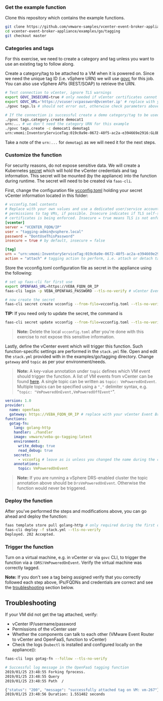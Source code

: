### Get the example function

Clone this repository which contains the example functions.

```bash
git clone https://github.com/vmware-samples/vcenter-event-broker-appliance
cd vcenter-event-broker-appliance/examples/go/tagging
git checkout master
```

### Categories and tags

For this exercise, we need to create a category and tag unless you want to use an existing tag to follow along.

Create a category/tag to be attached to a VM when it is powered on. Since we need the unique tag ID (i.e. vSphere URN) we will use [govc](https://github.com/vmware/govmomi/tree/master/govc) for this job. You can also use vSphere APIs (REST/SOAP) to retrieve the URN.

```bash
# Test connection to vCenter, ignore TLS warnings
export GOVC_INSECURE=true # only needed if vCenter certificates cannot be verified
export GOVC_URL='https://vcuser:vcpassword@vcenter.ip' # replace with your environment details
./govc tags.ls # should not error out, otherwise check parameters above

# If the connection is successful create a demo category/tag to be used by the function
./govc tags.category.create democat1
urn:... # we don't need the category URN for this example
./govc tags.create -c democat1 demotag1
urn:vmomi:InventoryServiceTag:019c0a9e-0672-48f5-ac2a-e394669e2916:GLOBAL
```

Take a note of the `urn:...` for `demotag1` as we will need it for the next steps.

### Customize the function

For security reasons, do not expose sensitive data. We will create a Kubernetes [secret](https://kubernetes.io/docs/concepts/configuration/secret/) which will hold the vCenter credentials and tag information. This secret will be mounted (by the appliance) into the function during runtime. The secret will need to be created via `faas-cli`.

First, change the configuration file [vcconfig.toml](vcconfig.toml) holding your secret vCenter information located in this folder:

```toml
# vcconfig.toml contents
# Replace with your own values and use a dedicated user/service account with
# permissions to tag VMs, if possible. Insecure indicates if TLS self-signed
# certificates is being enforced. Insecure = true means TLS is not enforced.
[vcenter]
server = "VCENTER_FQDN/IP"
user = "tagging-admin@vsphere.local"
password = "DontUseThisPassword"
insecure = true # by default, insecure = false

[tag]
urn = "urn:vmomi:InventoryServiceTag:019c0a9e-0672-48f5-ac2a-e394669e2916:GLOBAL" # replace with the one noted above
action = "attach" # tagging action to perform, i.e. attach or detach tag
```

Store the vcconfig.toml configuration file as secret in the appliance using the following:

```bash
# set up faas-cli for first use
export OPENFAAS_URL=https://VEBA_FQDN_OR_IP
faas-cli login -p VEBA_OPENFAAS_PASSWORD --tls-no-verify # vCenter Event Broker Appliance is configured with authentication, pass in the password used during the vCenter Event Broker Appliance deployment process

# now create the secret
faas-cli secret create vcconfig --from-file=vcconfig.toml --tls-no-verify
```

**TIP:** If you need only to update the secret, the command is

```bash
faas-cli secret update vcconfig --from-file=vcconfig.toml --tls-no-verify
```

> **Note:** Delete the local `vcconfig.toml` after you're done with this exercise to not expose this sensitive information.

Lastly, define the vCenter event which will trigger this function. Such function-specific settings are performed in the `stack.yml` file. Open and edit the `stack.yml` provided with in the examples/go/tagging directory. Change `gateway` and `topic` as per your environment/needs.

> **Note:** A key-value annotation under `topic` defines which VM event should trigger the function. A list of VM events from vCenter can be found [here](https://code.vmware.com/doc/preview?id=4206#/doc/vim.event.VmEvent.html). A single topic can be written as `topic: VmPoweredOnEvent`. Multiple topics can be specified using a `","` delimiter syntax, e.g. "`topic: "VmPoweredOnEvent,VmPoweredOffEvent"`".

```yaml
version: 1.0
provider:
  name: openfaas
  gateway: https://VEBA_FQDN_OR_IP # replace with your vCenter Event Broker Appliance environment
functions:
  gotag-fn:
    lang: golang-http
    handler: ./handler
    image: vmware/veba-go-tagging:latest
    environment:
      write_debug: true
      read_debug: true
    secrets:
      - vcconfig # leave as is unless you changed the name during the creation of the vCenter credentials secrets above
    annotations:
      topic: VmPoweredOnEvent
```

> **Note:** If you are running a vSphere DRS-enabled cluster the topic annotation above should be `DrsVmPoweredOnEvent`. Otherwise the function would never be triggered.

### Deploy the function

After you've performed the steps and modifications above, you can go ahead and deploy the function:

```bash
faas template store pull golang-http # only required during the first deployment
faas-cli deploy -f stack.yml --tls-no-verify
Deployed. 202 Accepted.
```

### Trigger the function

Turn on a virtual machine, e.g. in vCenter or via `govc` CLI, to trigger the function via a `(DRS)VmPoweredOnEvent`. Verify the virtual machine was correctly tagged.

**Note:** If you don't see a tag being assigned verify that you correctly followed each step above, IPs/FQDNs and credentials are correct and see the [troubleshooting](#troubleshooting) section below.

## Troubleshooting

If your VM did not get the tag attached, verify:

- vCenter IP/username/password
- Permissions of the vCenter user
- Whether the components can talk to each other (VMware Event Router to vCenter and OpenFaaS, function to vCenter)
- Check the logs (`kubectl` is installed and configured locally on the appliance)):

```bash
faas-cli logs gotag-fn --follow --tls-no-verify

# Successful log message in the OpenFaaS tagging function
2019/01/25 23:48:55 Forking fprocess.
2019/01/25 23:48:55 Query
2019/01/25 23:48:55 Path  /

{"status": "200", "message": "successfully attached tag on VM: vm-267"}
2019/01/25 23:48:56 Duration: 1.551482 seconds
```
